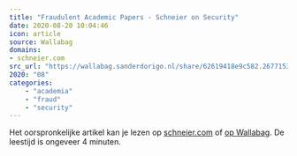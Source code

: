 ```yaml
---
title: "Fraudulent Academic Papers - Schneier on Security"
date: 2020-08-20 10:04:46
icon: article
source: Wallabag
domains:
- schneier.com
src_url: "https://wallabag.sanderdorigo.nl/share/62619418e9c582.26771534"
2020: "08"
categories:
    - "academia"
    - "fraud"
    - "security"
---
```

Het oorspronkelijke artikel kan je lezen op [schneier.com](https://www.schneier.com/blog/archives/2019/05/fraudulent_acad.html) of [op Wallabag](https://wallabag.sanderdorigo.nl/share/62619418e9c582.26771534). De leestijd is ongeveer 4 minuten.